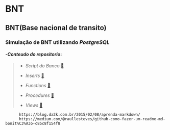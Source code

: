 # BNT  
## BNT(Base nacional de transito)
### Simulação de BNT utilizando _PostgreSQL_
#### -*Conteudo do repositorio*:

>
> * *Script do Banco* [:page_facing_up:](https://github.com/Brunbg/p3-BD2/blob/master/documentos/1-script-criacao.sql)  
>
> * *Inserts* [:page_facing_up:](https://github.com/Brunbg/p3-BD2/blob/master/documentos/2-inserts.sql)  
>
> * *Functions* [:page_facing_up:](https://github.com/Brunbg/p3-BD2/blob/master/documentos/3-views-funcoes-procedures.sql)  
>
> * *Procedures* [:page_facing_up:](https://github.com/Brunbg/p3-BD2/blob/master/documentos/3-views-funcoes-procedures.sql)  
>
> * *Views* [:page_facing_up:](https://github.com/Brunbg/p3-BD2/blob/master/documentos/3-views-funcoes-procedures.sql)  

          
          https://blog.da2k.com.br/2015/02/08/aprenda-markdown/
          https://medium.com/@raullesteves/github-como-fazer-um-readme-md-bonit%C3%A3o-c85c8f154f8
     







